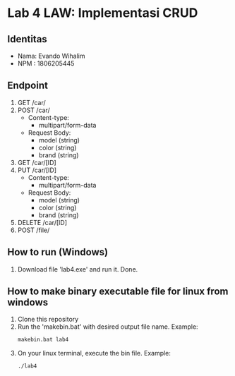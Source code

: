 # Lab 4 LAW: Implementasi CRUD
## Identitas
* Nama: Evando Wihalim
* NPM : 1806205445

## Endpoint
1. GET    /car/
2. POST   /car/
    * Content-type:
        * multipart/form-data
    * Request Body:
        * model (string)
        * color (string)
        * brand (string)
3. GET    /car/[ID]
4. PUT    /car/[ID]
    * Content-type:
        * multipart/form-data
    * Request Body:
        * model (string)
        * color (string)
        * brand (string)
5. DELETE /car/[ID]
6. POST   /file/

## How to run (Windows)
1. Download file 'lab4.exe' and run it. Done.

## How to make binary executable file for linux from windows
1. Clone this repository
2. Run the 'makebin.bat' with desired output file name. Example:
    ```cmd
    makebin.bat lab4
    ```
3. On your linux terminal, execute the bin file. Example:
    ```cmd
    ./lab4
    ```
